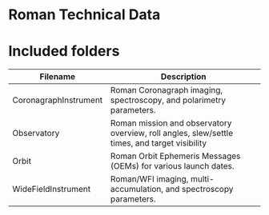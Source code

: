 # Roman Technical Data

# Included folders

| Filename| Description|
|---------|------------|
| CoronagraphInstrument | Roman Coronagraph imaging, spectroscopy, and polarimetry parameters.                          |
| Observatory           | Roman mission and observatory overview, roll angles, slew/settle times, and target visibility | 
| Orbit                 | Roman Orbit Ephemeris Messages (OEMs) for various launch dates.                               | 
| WideFieldInstrument   | Roman/WFI imaging, multi-accumulation, and spectroscopy parameters.                           |
